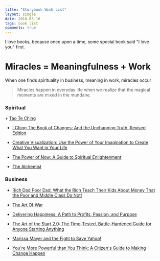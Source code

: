 ```yaml
---
title: "Storybook Wish List"
layout: single
date: 2018-05-16
tags: book list
comments: true
---
```


<p>
I love books, because once upon a time, some special book said "I love you" first.
</p>

<h1>Miracles = Meaningfulness + Work</h1>

<p>
When one finds spirituality in business, meaning in work, miracles occur
</p>

> Miracles happen in everyday life when we realize that the magical moments are mixed in the mundane. 

<h3>Spiritual</h3>
+ <a target="_blank" href="https://www.amazon.com/gp/product/1537196472/ref=as_li_tl?ie=UTF8&camp=1789&creative=9325&creativeASIN=1537196472&linkCode=as2&tag=weblog0c7-20&linkId=89414aea86e82a133c5f510d9f52ac77">Tao Te Ching</a><img src="//ir-na.amazon-adsystem.com/e/ir?t=weblog0c7-20&l=am2&o=1&a=1537196472" width="1" height="1" border="0" alt="" style="border:none !important; margin:0px !important;" />

+ <a target="_blank" href="https://www.amazon.com/gp/product/0937064815/ref=as_li_tl?ie=UTF8&camp=1789&creative=9325&creativeASIN=0937064815&linkCode=as2&tag=weblog0c7-20&linkId=2ebaabe75f4e2a565c447af4a0c5673a">I Ching The Book of Changes: And the Unchanging Truth, Revised Edition</a><img src="//ir-na.amazon-adsystem.com/e/ir?t=weblog0c7-20&l=am2&o=1&a=0937064815" width="1" height="1" border="0" alt="" style="border:none !important; margin:0px !important;" /> 

+ <a target="_blank" href="https://www.amazon.com/gp/product/1608684644/ref=as_li_tl?ie=UTF8&camp=1789&creative=9325&creativeASIN=1608684644&linkCode=as2&tag=weblog0c7-20&linkId=63a891ed54d6fcb90b89d46f9829a34a">Creative Visualization: Use the Power of Your Imagination to Create What You Want in Your Life</a><img src="//ir-na.amazon-adsystem.com/e/ir?t=weblog0c7-20&l=am2&o=1&a=1608684644" width="1" height="1" border="0" alt="" style="border:none !important; margin:0px !important;" />




+ <a target="_blank" href="https://www.amazon.com/gp/product/1577314808/ref=as_li_tl?ie=UTF8&camp=1789&creative=9325&creativeASIN=1577314808&linkCode=as2&tag=weblog0c7-20&linkId=46bf3c35676afc27ed8d2377ebf00885">The Power of Now: A Guide to Spiritual Enlightenment</a><img src="//ir-na.amazon-adsystem.com/e/ir?t=weblog0c7-20&l=am2&o=1&a=1577314808" width="1" height="1" border="0" alt="" style="border:none !important; margin:0px !important;" />

+ <a target="_blank" href="https://www.amazon.com/gp/product/0062315005/ref=as_li_tl?ie=UTF8&camp=1789&creative=9325&creativeASIN=0062315005&linkCode=as2&tag=weblog0c7-20&linkId=b8b843bf1f16bf4e963c7cb21718b056">The Alchemist</a><img src="//ir-na.amazon-adsystem.com/e/ir?t=weblog0c7-20&l=am2&o=1&a=0062315005" width="1" height="1" border="0" alt="" style="border:none !important; margin:0px !important;" />

<h3>Business</h3>

+ <a target="_blank" href="https://www.amazon.com/gp/product/1612680194/ref=as_li_tl?ie=UTF8&camp=1789&creative=9325&creativeASIN=1612680194&linkCode=as2&tag=weblog0c7-20&linkId=19568c8410bcfe180aaca3f6656f11c2">Rich Dad Poor Dad: What the Rich Teach Their Kids About Money That the Poor and Middle Class Do Not!</a><img src="//ir-na.amazon-adsystem.com/e/ir?t=weblog0c7-20&l=am2&o=1&a=1612680194" width="1" height="1" border="0" alt="" style="border:none !important; margin:0px !important;" />

+ <a target="_blank" href="https://www.amazon.com/gp/product/1545211957/ref=as_li_tl?ie=UTF8&camp=1789&creative=9325&creativeASIN=1545211957&linkCode=as2&tag=weblog0c7-20&linkId=e893394551606c65528e841dcb28eaf8">The Art Of War</a><img src="//ir-na.amazon-adsystem.com/e/ir?t=weblog0c7-20&l=am2&o=1&a=1545211957" width="1" height="1" border="0" alt="" style="border:none !important; margin:0px !important;" /> 

+ <a target="_blank" href="https://www.amazon.com/gp/product/0446576220/ref=as_li_tl?ie=UTF8&camp=1789&creative=9325&creativeASIN=0446576220&linkCode=as2&tag=weblog0c7-20&linkId=ba3c3c10febee04eb1e26c54d347febe">Delivering Happiness: A Path to Profits, Passion, and Purpose</a><img src="//ir-na.amazon-adsystem.com/e/ir?t=weblog0c7-20&l=am2&o=1&a=0446576220" width="1" height="1" border="0" alt="" style="border:none !important; margin:0px !important;" /> 

+ <a target="_blank" href="https://www.amazon.com/gp/product/1591847842/ref=as_li_tl?ie=UTF8&camp=1789&creative=9325&creativeASIN=1591847842&linkCode=as2&tag=weblog0c7-20&linkId=207f37cbad1fc6fe57f2be3a04f59bf9">The Art of the Start 2.0: The Time-Tested, Battle-Hardened Guide for Anyone Starting Anything</a><img src="//ir-na.amazon-adsystem.com/e/ir?t=weblog0c7-20&l=am2&o=1&a=1591847842" width="1" height="1" border="0" alt="" style="border:none !important; margin:0px !important;" />

+ <a target="_blank" href="https://www.amazon.com/gp/product/1455556610/ref=as_li_tl?ie=UTF8&camp=1789&creative=9325&creativeASIN=1455556610&linkCode=as2&tag=weblog0c7-20&linkId=14bdfb9650f854a43dae30be91a1b21e">Marissa Mayer and the Fight to Save Yahoo!</a><img src="//ir-na.amazon-adsystem.com/e/ir?t=weblog0c7-20&l=am2&o=1&a=1455556610" width="1" height="1" border="0" alt="" style="border:none !important; margin:0px !important;" />

+ <a target="_blank" href="https://www.amazon.com/gp/product/1541773667/ref=as_li_tl?ie=UTF8&camp=1789&creative=9325&creativeASIN=1541773667&linkCode=as2&tag=weblog0c7-20&linkId=dac0bd3d59f5e665ba8c1dc579dcebbc">You're More Powerful than You Think: A Citizen's Guide to Making Change Happen</a><img src="//ir-na.amazon-adsystem.com/e/ir?t=weblog0c7-20&l=am2&o=1&a=1541773667" width="1" height="1" border="0" alt="" style="border:none !important; margin:0px !important;" />
